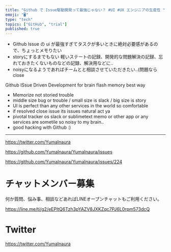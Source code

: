 ```yaml
---
title: "Github で Issue駆動開発って最強じゃない？ #UI #UX エンジニアの生産性 "
emoji: "🖥"
type: "tech"
topics: ["GitHub", "trial"]
published: true
---
```



- Github Issue の ui が最強すぎてタスクが多いときに絶対必要感があるので、ちょっとメモりたい
- storyにするまでもない 軽いステートの記録、開発的な問題解決の記録、忘れておきたくないものなどの記録、解決用などに‥
- noisyになるようであればチームとと相談させていただきたい‥(問題ならclose





Github ISsue Driven Development for brain flash memory best way

- Memorize not storied trouble
- middle size bug or trouble / small size is slack / big size is story
- UI is perfect than any other services in the world so comfortable
- if resolved close issue its issues natural act ya
- pivotal tracker os slack or sublimetext memo or other app or any services are sometile so noisy to my brain..
- good hacking with Github :)

---

https://twitter.com/YumaInaura

https://github.com/YumaInaura/YumaInaura/issues

https://github.com/YumaInaura/YumaInaura/issues/224









<!-- Update From Qiita API -->

# チャットメンバー募集


何か質問、悩み事、相談などあればLINEオープンチャットもご利用ください。

https://line.me/ti/g2/eEPltQ6Tzh3pYAZV8JXKZqc7PJ6L0rpm573dcQ





# Twitter


https://twitter.com/YumaInaura


<!-- Update From Qiita API -->


